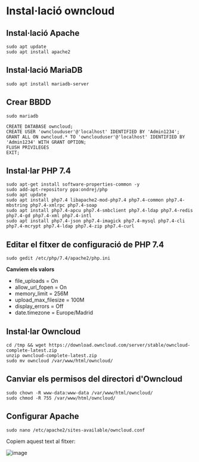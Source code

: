 # Instal·lació owncloud

## Instal·lació Apache

```
sudo apt update
sudo apt install apache2
```

## Instal·lació MariaDB

```
sudo apt install mariadb-server
```

## Crear BBDD

```
sudo mariadb
```

```
CREATE DATABASE owncloud;
CREATE USER 'ownclouduser'@'localhost' IDENTIFIED BY 'Admin1234';
GRANT ALL ON owncloud.* TO 'ownclouduser'@'localhost' IDENTIFIED BY 'Admin1234' WITH GRANT OPTION;
FLUSH PRIVILEGES
EXIT;
```

## Instal·lar PHP 7.4

```
sudo apt-get install software-properties-common -y
sudo add-apt-repository ppa:ondrej/php
sudo apt update
sudo apt install php7.4 libapache2-mod-php7.4 php7.4-common php7.4-mbstring php7.4-xmlrpc php7.4-soap
sudo apt install php7.4-apcu php7.4-smbclient php7.4-ldap php7.4-redis php7.4-gd php7.4-xml php7.4-intl
sudo apt install php7.4-json php7.4-imagick php7.4-mysql php7.4-cli php7.4-mcrypt php7.4-ldap php7.4-zip php7.4-curl
```

## Editar el fitxer de configuració de PHP 7.4

```
sudo gedit /etc/php/7.4/apache2/php.ini
```

**Canviem els valors**

- file_uploads = On
- allow_url_fopen = On
- memory_limit = 256M
- upload_max_filesize = 100M
- display_errors = Off
- date.timezone = Europe/Madrid

## Instal·lar Owncloud

```
cd /tmp && wget https://download.owncloud.com/server/stable/owncloud-complete-latest.zip
unzip owncloud-complete-latest.zip
sudo mv owncloud /var/www/html/owncloud/
```
## Canviar els permisos del directori d'Owncloud

```
sudo chown -R www-data:www-data /var/www/html/owncloud/
sudo chmod -R 755 /var/www/html/owncloud/
```

## Configurar Apache

```
sudo nano /etc/apache2/sites-available/owncloud.conf
```
Copiem aquest text al fitxer:

![image](https://dungeonofbits.com/images/owncloud1.jpg)

